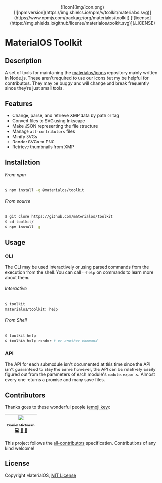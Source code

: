 <div align="center">
![Icon](img/icon.png)
</div>
<div align="center">
[![npm version](https://img.shields.io/npm/v/toolkit/materialos.svg)](https://www.npmjs.com/package/org/materialos/toolkit)
[![license](https://img.shields.io/github/license/materialos/toolkit.svg)](/LICENSE)
</div>


# MaterialOS Toolkit

## Description
A set of tools for maintaining the [materialos/icons](https://github.com/materialos/icons/) repository mainly written in Node.js. These aren't required to use our icons but my be helpful for contributors. They may be buggy and will change and break frequently since they're just small tools.


## Features
* Change, parse, and retrieve XMP data by path or tag
* Convert files to SVG using Inkscape
* Make JSON representing the file structure
* Manage `all-contributors` files
* Minify SVGs
* Render SVGs to PNG
* Retrieve thumbnails from XMP


## Installation
###### From npm
```bash
$ npm install -g @materialos/toolkit
```
###### From source
```bash
$ git clone https://github.com/materialos/toolkit
$ cd toolkit/
$ npm install -g
```


## Usage
### CLI
The CLI may be used interactively or using parsed commands from the execution from the shell. You can call `--help` on commands to learn more about them.
###### Interactive
```bash
$ toolkit
materialos/toolkit: help
```
###### From Shell
```bash
$ toolkit help
$ toolkit help render # or another command
```

### API
The API for each submodule isn't documented at this time since the API isn't guaranteed to stay the same however, the API can be relatively easily figured out from the parameters of each module's `module.exports`. Almost every one returns a promise and many save files.


## Contributors
Thanks goes to these wonderful people ([emoji key](https://github.com/kentcdodds/all-contributors#emoji-key)):

<!-- ALL-CONTRIBUTORS-LIST:START - Do not remove or modify this section -->
<!-- prettier-ignore -->
| [<img src="https://avatars2.githubusercontent.com/u/5341898?v=4" width="100px;"/><br /><sub><b>Daniel Hickman</b></sub>](https://www.danielhickman.com/)<br />[💻](https://github.com/materialos/toolkit/commits?author=danielhickman "Code") [🎨](#design-danielhickman "Design") [📖](https://github.com/materialos/toolkit/commits?author=danielhickman "Documentation") |
| :---: |
<!-- ALL-CONTRIBUTORS-LIST:END -->

This project follows the [all-contributors](https://github.com/kentcdodds/all-contributors) specification. Contributions of any kind welcome!

## License
Copyright MaterialOS, [MIT License](https://github.com/materialos/toolkit/blob/master/LICENSE)
